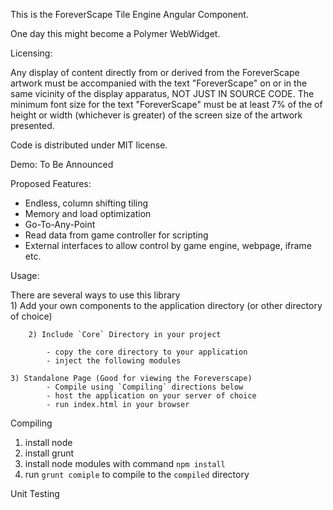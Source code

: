 This is the ForeverScape Tile Engine Angular Component.

One day this might become a Polymer WebWidget.


Licensing:

Any display of content directly from or derived from the ForeverScape artwork must be accompanied with the text "ForeverScape" on or in the same vicinity of the display apparatus, NOT JUST IN SOURCE CODE. The minimum font size for the text "ForeverScape" must be at least 7% of the of height or width (whichever is greater) of the screen size of the artwork presented. 

Code is distributed under MIT license. 


Demo: To Be Announced


Proposed Features:

  - Endless, column shifting tiling 
  - Memory and load optimization 
  - Go-To-Any-Point
  - Read data from game controller for scripting
  - External interfaces to allow control by game engine, webpage, iframe etc.



Usage:

  There are several ways to use this library	
	1) Add your own components to the application directory (or other directory of choice)
            

        2) Include `Core` Directory in your project
            
            - copy the core directory to your application
            - inject the following modules

	3) Standalone Page (Good for viewing the Foreverscape)
            - Compile using `Compiling` directions below
            - host the application on your server of choice
            - run index.html in your browser


Compiling

1) install node
2) install grunt
3) install node modules with command `npm install`
4) run `grunt comiple` to compile to the `compiled` directory

Unit Testing




